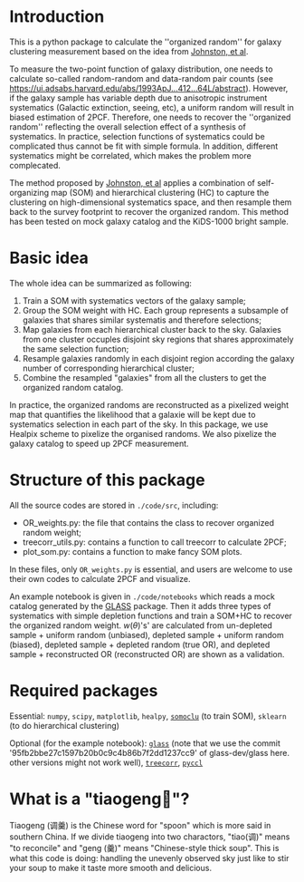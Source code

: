 # Introduction

This is a python package to calculate the ''organized random'' for galaxy clustering measurement based on the idea from [Johnston, et al](https://arxiv.org/abs/2012.08467).

To measure the two-point function of galaxy distribution, one needs to calculate so-called random-random and data-random pair counts (see https://ui.adsabs.harvard.edu/abs/1993ApJ...412...64L/abstract). However, if the galaxy sample has variable depth due to anisotropic instrument systematics (Galactic extinction, seeing, etc), a uniform random will result in biased estimation of 2PCF. Therefore, one needs to recover the ''organized random'' reflecting the overall selection effect of a synthesis of systematics. In practice, selection functions of systematics could be complicated thus cannot be fit with simple formula. In addition, different systematics might be correlated, which makes the problem more complecated.

The method proposed by [Johnston, et al](https://arxiv.org/abs/2012.08467) applies a combination of self-organizing map (SOM) and hierarchical clustering (HC) to capture the clustering on high-dimensional systematics space, and then resample them back to the survey footprint to recover the organized random. This method has been tested on mock galaxy catalog and the KiDS-1000 bright sample.

# Basic idea

The whole idea can be summarized as following:

1. Train a SOM with systematics vectors of the galaxy sample;
2. Group the SOM weight with HC. Each group represents a subsample of galaxies that shares similar systematis and therefore selections;
3. Map galaxies from each hierarchical cluster back to the sky. Galaxies from one cluster occuples disjoint sky regions that shares approximately the same selection function;
4. Resample galaxies randomly in each disjoint region according the galaxy number of corresponding hierarchical cluster;
5. Combine the resampled "galaxies" from all the clusters to get the organized random catalog.

In practice, the organized randoms are reconstructed as a pixelized weight map that quantifies the likelihood that a galaxie will be kept due to systematics selection in each part of the sky. In this package, we use Healpix scheme to pixelize the organised randoms. We also pixelize the galaxy catalog to speed up 2PCF measurement.

# Structure of this package

All the source codes are stored in `./code/src`, including:

- OR_weights.py: the file that contains the class to recover organized random weight;
- treecorr_utils.py: contains a function to call treecorr to calculate 2PCF;
- plot_som.py: contains a function to make fancy SOM plots.

In these files, only `OR_weights.py` is essential, and users are welcome to use their own codes to calculate 2PCF and visualize.

An example notebook is given in `./code/notebooks` which reads a mock catalog generated by the [GLASS](https://glass.readthedocs.io/en/stable/) package. Then it adds three types of systematics with simple depletion functions and train a SOM+HC to recover the organized random weight. $w(\theta)$'s' are calculated from un-depleted sample + uniform random (unbiased), depleted sample + uniform random (biased), depleted sample + depleted random (true OR), and depleted sample + reconstructed OR (reconstructed OR) are shown as a validation.

# Required packages

Essential: `numpy`, `scipy`, `matplotlib`, `healpy`, [`somoclu`](https://somoclu.readthedocs.io/en/stable/) (to train SOM), `sklearn` (to do hierarchical clustering)

Optional (for the example notebook): [`glass`](https://glass.readthedocs.io/en/stable/) (note that we use the commit '95fb2bbe27c1597b20b0c9c4b86b7f2dd1237cc9' of glass-dev/glass here. other versions might not work well), [`treecorr`](https://rmjarvis.github.io/TreeCorr/_build/html/index.html), [`pyccl`](https://ccl.readthedocs.io/en/latest/index.html)

# What is a "tiaogeng🥄"?

Tiaogeng (调羹) is the Chinese word for "spoon" which is more said in southern China. If we divide tiaogeng into two charactors, "tiao(调)" means "to reconcile" and "geng (羹)" means "Chinese-style thick soup". This is what this code is doing: handling the unevenly observed sky just like to stir your soup to make it taste more smooth and delicious.